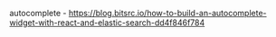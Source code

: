 autocomplete - https://blog.bitsrc.io/how-to-build-an-autocomplete-widget-with-react-and-elastic-search-dd4f846f784
